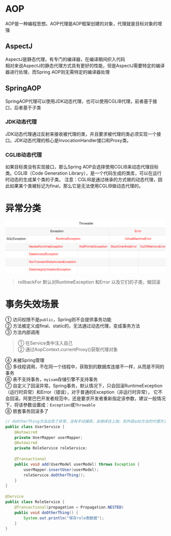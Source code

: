 # AOP
AOP是一种编程思想。AOP代理是AOP框架创建的对象，代理就是目标对象的增强  

## AspectJ
AspectJ是静态代理，有专门的编译器，在编译期间织入代码  
相对来说AspectJ的静态代理方式具有更好的性能，但是AspectJ需要特定的编译器进行处理，而Spring AOP则无需特定的编译器处理

## SpringAOP
SpringAOP代理可以使用JDK动态代理，也可以使用CGLIB代理，前者基于接口，后者基于子类

### JDK动态代理
JDK动态代理通过反射来接收被代理的类，并且要求被代理的类必须实现一个接口。JDK动态代理的核心是InvocationHandler接口和Proxy类。

### CGLIB动态代理
如果目标类没有实现接口，那么Spring AOP会选择使用CGLIB来动态代理目标类。CGLIB（Code Generation Library），是一个代码生成的类库，可以在运行时动态的生成某个类的子类。
注意：CGLIB是通过继承的方式做的动态代理，因此如果某个类被标记为final，那么它是无法使用CGLIB做动态代理的。

# 异常分类
![img.png](images/异常分类.png)

> rollbackFor 默认对RuntimeException 和Error 以及它们的子类，做回滚

# 事务失效场景
① 访问权限不是```public```，Spring则不会提供事务功能  
② 方法被定义成final、static的，无法通过动态代理，变成事务方法  
③ 方法内部调用
> ① 在Service类中注入自己  
> ② 通过AopContext.currentProxy()获取代理对象

④ 未被Spring管理  
⑤ 多线程调用，不在同一个线程中，获取到的数据库连接不一样，从而是不同的事务  
⑥ 表不支持事务，```myisam```存储引擎不支持事务  
⑦ 自定义了回滚异常。Spring事务，默认情况下，只会回滚RuntimeException（运行时异常）和Error（错误），对于普通的Exception（非运行时异常），
它不会回滚。阿里巴巴开发者规范中，还是要求开发者重新指定该参数，建议一般情况下，将该参数设置成：```Exception```或```Throwable```  
⑧ 嵌套事务回滚多了
```java
// doOtherThing方法出现了异常，没有手动捕获，会继续往上抛，到外层add方法的代理方法中捕获了异常。所以，这种情况下是直接回滚了整个事务，不只回滚单个保存点
public class UserService {
    @Autowired
    private UserMapper userMapper;
    @Autowired
    private RoleService roleService;

    @Transactional
    public void add(UserModel userModel) throws Exception {
        userMapper.insertUser(userModel);
        roleService.doOtherThing();
    }
}

@Service
public class RoleService {
    @Transactional(propagation = Propagation.NESTED)
    public void doOtherThing() {
        System.out.println("保存role表数据");
    }
}
```